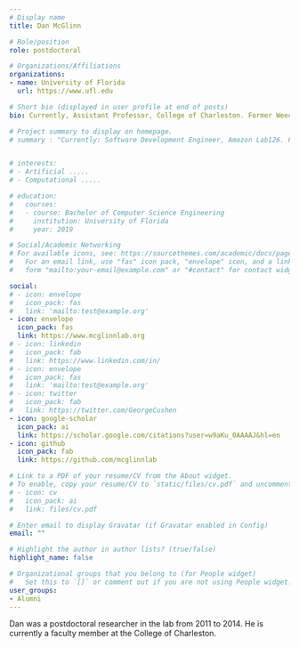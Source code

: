 ```yaml
---
# Display name
title: Dan McGlinn

# Role/position
role: postdoctoral

# Organizations/Affiliations
organizations:
- name: University of Florida
  url: https://www.ufl.edu

# Short bio (displayed in user profile at end of posts)
bio: Currently, Assistant Professor, College of Charleston. Former Weecology Postdoc

# Project summary to display on homepage.
# summary : "Currently: Software Development Engineer, Amazon Lab126. Former Undergrad Software Developer ......."


# interests:
# - Artificial .....
# - Computational .....

# education:
#   courses:
#   - course: Bachelor of Computer Science Engineering
#     institution: University of Florida
#     year: 2019

# Social/Academic Networking
# For available icons, see: https://sourcethemes.com/academic/docs/page-builder/#icons
#   For an email link, use "fas" icon pack, "envelope" icon, and a link in the
#   form "mailto:your-email@example.com" or "#contact" for contact widget.

social:
# - icon: envelope
#   icon_pack: fas
#   link: 'mailto:test@example.org'
- icon: envelope
  icon_pack: fas
  link: https://www.mcglinnlab.org
# - icon: linkedin
#   icon_pack: fab
#   link: https://www.linkedin.com/in/
# - icon: envelope
#   icon_pack: fas
#   link: 'mailto:test@example.org'
# - icon: twitter
#   icon_pack: fab
#   link: https://twitter.com/GeorgeCushen
- icon: google-scholar
  icon_pack: ai
  link: https://scholar.google.com/citations?user=w9aKu_0AAAAJ&hl=en
- icon: github
  icon_pack: fab
  link: https://github.com/mcglinnlab

# Link to a PDF of your resume/CV from the About widget.
# To enable, copy your resume/CV to `static/files/cv.pdf` and uncomment the lines below.
# - icon: cv
#   icon_pack: ai
#   link: files/cv.pdf

# Enter email to display Gravatar (if Gravatar enabled in Config)
email: ""

# Highlight the author in author lists? (true/false)
highlight_name: false

# Organizational groups that you belong to (for People widget)
#   Set this to `[]` or comment out if you are not using People widget.
user_groups:
- Alumni
---
```


Dan was a postdoctoral researcher in the lab from 2011 to 2014. He is currently a faculty member at the College of Charleston.

